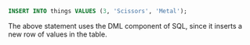 ```sql
INSERT INTO things VALUES (3, 'Scissors', 'Metal');
```

The above statement uses the DML component of SQL, since it inserts a new row of values in the table.